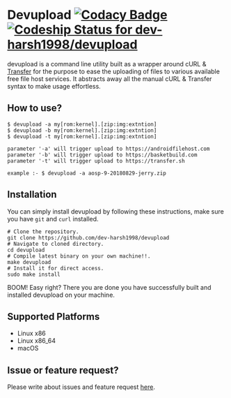 # Devupload [![Codacy Badge](https://api.codacy.com/project/badge/Grade/b20974dd15a84e8999d971cdd5a28cfe)](https://app.codacy.com/app/dev-harsh1998/devupload?utm_source=github.com&utm_medium=referral&utm_content=dev-harsh1998/devupload&utm_campaign=Badge_Grade_Dashboard) [ ![Codeship Status for dev-harsh1998/devupload](https://app.codeship.com/projects/9fbb3a80-9408-0136-80de-523f16cd0e8f/status?branch=master)](https://app.codeship.com/projects/304609)

devupload is a command line utility built as a wrapper around cURL & [Transfer](https://github.com/dev-harsh198/Transfer) for the purpose to ease the uploading of files to various available free file host services. It abstracts away all the manual cURL & Transfer syntax to make usage effortless.

## How to use?

```
$ devupload -a my[rom:kernel].[zip:img:extntion]
$ devupload -b my[rom:kernel].[zip:img:extntion]
$ devupload -t my[rom:kernel].[zip:img:extntion]

parameter '-a' will trigger upload to https://androidfilehost.com
parameter '-b' will trigger upload to https://basketbuild.com
parameter '-t' will trigger upload to https://transfer.sh

example :- $ devupload -a aosp-9-20180829-jerry.zip

```

## Installation 
You can simply install devupload by following these instructions, make sure you have `git` and `curl` installed.

```
# Clone the repository.
git clone https://github.com/dev-harsh1998/devupload
# Navigate to cloned directory.
cd devupload
# Compile latest binary on your own machine!!.
make devupload
# Install it for direct access.
sudo make install
```


BOOM! Easy right? There you are done you have successfully built and installed devupload on your machine.

## Supported Platforms
- Linux x86
- Linux x86_64
- macOS

## Issue or feature request?

Please write about issues and feature request [here](https://github.com/dev-harsh1998/devupload).
